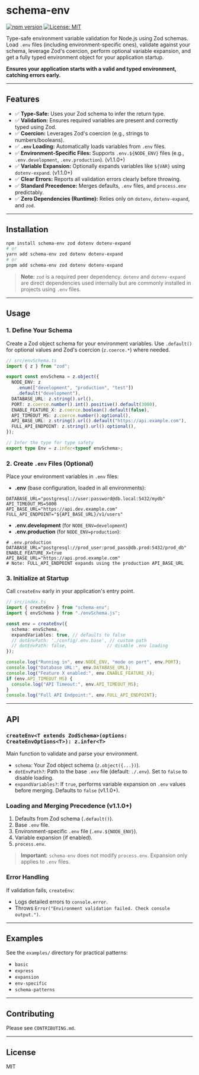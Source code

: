 # schema-env

[![npm version](https://badge.fury.io/js/schema-env.svg)](https://badge.fury.io/js/schema-env)
[![License: MIT](https://img.shields.io/badge/License-MIT-yellow.svg)](https://opensource.org/licenses/MIT)

Type-safe environment variable validation for Node.js using Zod schemas. Load `.env` files (including environment-specific ones), validate against your schema, leverage Zod's coercion, perform optional variable expansion, and get a fully typed environment object for your application startup.

**Ensures your application starts with a valid and typed environment, catching errors early.**

---

## Features

- ✅ **Type-Safe:** Uses your Zod schema to infer the return type.
- ✅ **Validation:** Ensures required variables are present and correctly typed using Zod.
- ✅ **Coercion:** Leverages Zod's coercion (e.g., strings to numbers/booleans).
- ✅ **`.env` Loading:** Automatically loads variables from `.env` files.
- ✅ **Environment-Specific Files:** Supports `.env.${NODE_ENV}` files (e.g., `.env.development`, `.env.production`). (v1.1.0+)
- ✅ **Variable Expansion:** Optionally expands variables like `${VAR}` using `dotenv-expand`. (v1.1.0+)
- ✅ **Clear Errors:** Reports all validation errors clearly before throwing.
- ✅ **Standard Precedence:** Merges defaults, `.env` files, and `process.env` predictably.
- ✅ **Zero Dependencies (Runtime):** Relies only on `dotenv`, `dotenv-expand`, and `zod`.

---

## Installation

```bash
npm install schema-env zod dotenv dotenv-expand
# or
yarn add schema-env zod dotenv dotenv-expand
# or
pnpm add schema-env zod dotenv dotenv-expand
```

> **Note:** `zod` is a required peer dependency. `dotenv` and `dotenv-expand` are direct dependencies used internally but are commonly installed in projects using `.env` files.

---

## Usage

### 1. Define Your Schema

Create a Zod object schema for your environment variables. Use `.default()` for optional values and Zod's coercion (`z.coerce.*`) where needed.

```typescript
// src/envSchema.ts
import { z } from "zod";

export const envSchema = z.object({
  NODE_ENV: z
    .enum(["development", "production", "test"])
    .default("development"),
  DATABASE_URL: z.string().url(),
  PORT: z.coerce.number().int().positive().default(3000),
  ENABLE_FEATURE_X: z.coerce.boolean().default(false),
  API_TIMEOUT_MS: z.coerce.number().optional(),
  API_BASE_URL: z.string().url().default("https://api.example.com"),
  FULL_API_ENDPOINT: z.string().url().optional(),
});

// Infer the type for type safety
export type Env = z.infer<typeof envSchema>;
```

### 2. Create `.env` Files (Optional)

Place your environment variables in `.env` files:

- **.env** (base configuration, loaded in all environments):

```dotenv
DATABASE_URL="postgresql://user:password@db.local:5432/mydb"
API_TIMEOUT_MS=5000
API_BASE_URL="https://api.dev.example.com"
FULL_API_ENDPOINT="${API_BASE_URL}/v1/users"
```

- **.env.development** (for `NODE_ENV=development`)
- **.env.production** (for `NODE_ENV=production`):

```dotenv
# .env.production
DATABASE_URL="postgresql://prod_user:prod_pass@db.prod:5432/prod_db"
ENABLE_FEATURE_X=true
API_BASE_URL="https://api.prod.example.com"
# Note: FULL_API_ENDPOINT expands using the production API_BASE_URL
```

### 3. Initialize at Startup

Call `createEnv` early in your application's entry point.

```typescript
// src/index.ts
import { createEnv } from "schema-env";
import { envSchema } from "./envSchema.js";

const env = createEnv({
  schema: envSchema,
  expandVariables: true, // defaults to false
  // dotEnvPath: './config/.env.base', // custom path
  // dotEnvPath: false,               // disable .env loading
});

console.log("Running in", env.NODE_ENV, "mode on port", env.PORT);
console.log("Database URL:", env.DATABASE_URL);
console.log("Feature X enabled:", env.ENABLE_FEATURE_X);
if (env.API_TIMEOUT_MS) {
  console.log("API Timeout:", env.API_TIMEOUT_MS);
}
console.log("Full API Endpoint:", env.FULL_API_ENDPOINT);
```

---

## API

### `createEnv<T extends ZodSchema>(options: CreateEnvOptions<T>): z.infer<T>`

Main function to validate and parse your environment.

- `schema`: Your Zod object schema (`z.object({...})`).
- `dotEnvPath?`: Path to the base `.env` file (default: `./.env`). Set to `false` to disable loading.
- `expandVariables?`: If `true`, performs variable expansion on `.env` values before merging. Defaults to `false` (v1.1.0+).

### Loading and Merging Precedence (v1.1.0+)

1. Defaults from Zod schema (`.default()`).
2. Base `.env` file.
3. Environment-specific `.env` file (`.env.${NODE_ENV}`).
4. Variable expansion (if enabled).
5. `process.env`.

> **Important:** `schema-env` does not modify `process.env`. Expansion only applies to `.env` files.

### Error Handling

If validation fails, `createEnv`:

- Logs detailed errors to `console.error`.
- Throws `Error("Environment validation failed. Check console output.")`.

---

## Examples

See the `examples/` directory for practical patterns:

- `basic`
- `express`
- `expansion`
- `env-specific`
- `schema-patterns`

---

## Contributing

Please see `CONTRIBUTING.md`.

---

## License

MIT
